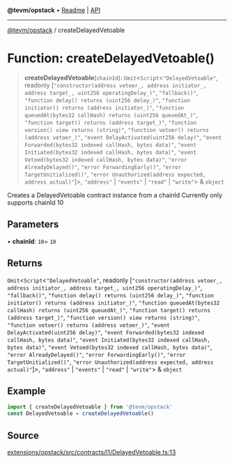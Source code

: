 **@tevm/opstack** • [Readme](../README.md) \| [API](../globals.md)

***

[@tevm/opstack](../README.md) / createDelayedVetoable

# Function: createDelayedVetoable()

> **createDelayedVetoable**(`chainId`): `Omit`\<`Script`\<`"DelayedVetoable"`, readonly [`"constructor(address vetoer_, address initiator_, address target_, uint256 operatingDelay_)"`, `"fallback()"`, `"function delay() returns (uint256 delay_)"`, `"function initiator() returns (address initiator_)"`, `"function queuedAt(bytes32 callHash) returns (uint256 queuedAt_)"`, `"function target() returns (address target_)"`, `"function version() view returns (string)"`, `"function vetoer() returns (address vetoer_)"`, `"event DelayActivated(uint256 delay)"`, `"event Forwarded(bytes32 indexed callHash, bytes data)"`, `"event Initiated(bytes32 indexed callHash, bytes data)"`, `"event Vetoed(bytes32 indexed callHash, bytes data)"`, `"error AlreadyDelayed()"`, `"error ForwardingEarly()"`, `"error TargetUnitialized()"`, `"error Unauthorized(address expected, address actual)"`]\>, `"address"` \| `"events"` \| `"read"` \| `"write"`\> & `object`

Creates a DelayedVetoable contract instance from a chainId
Currently only supports chainId 10

## Parameters

• **chainId**: `10`= `10`

## Returns

`Omit`\<`Script`\<`"DelayedVetoable"`, readonly [`"constructor(address vetoer_, address initiator_, address target_, uint256 operatingDelay_)"`, `"fallback()"`, `"function delay() returns (uint256 delay_)"`, `"function initiator() returns (address initiator_)"`, `"function queuedAt(bytes32 callHash) returns (uint256 queuedAt_)"`, `"function target() returns (address target_)"`, `"function version() view returns (string)"`, `"function vetoer() returns (address vetoer_)"`, `"event DelayActivated(uint256 delay)"`, `"event Forwarded(bytes32 indexed callHash, bytes data)"`, `"event Initiated(bytes32 indexed callHash, bytes data)"`, `"event Vetoed(bytes32 indexed callHash, bytes data)"`, `"error AlreadyDelayed()"`, `"error ForwardingEarly()"`, `"error TargetUnitialized()"`, `"error Unauthorized(address expected, address actual)"`]\>, `"address"` \| `"events"` \| `"read"` \| `"write"`\> & `object`

## Example

```ts
import { createDelayedVetoable } from '@tevm/opstack'
const DelayedVetoable = createDelayedVetoable()
```

## Source

[extensions/opstack/src/contracts/l1/DelayedVetoable.ts:13](https://github.com/evmts/tevm-monorepo/blob/main/extensions/opstack/src/contracts/l1/DelayedVetoable.ts#L13)
